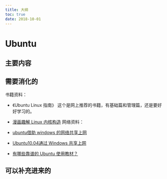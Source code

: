 ```yaml
---
title: 大纲
toc: true
date: 2018-10-01
---
```

# Ubuntu


## 主要内容



## 需要消化的

书籍资料：

- 《Ubuntu Linux 指南》 这个是网上推荐的书籍，有基础篇和管理篇，还是要好好学习的。


- [漫画趣解 Linux 内核构造](https://www.techug.com/post/carton-inside-the-linux-kernel.html)
网络资料：


- [ubuntu借助 windows 的网络共享上网](https://blog.csdn.net/hmzjwhmzjw/article/details/79035547)
- [Ubuntu10.04通过 Windows 共享上网](http://forum.ubuntu.org.cn/viewtopic.php?f=116&t=290080)
- [有哪些靠谱的 Ubuntu 使用教材？](https://www.zhihu.com/question/19816319/answer/13050738)

## 可以补充进来的
